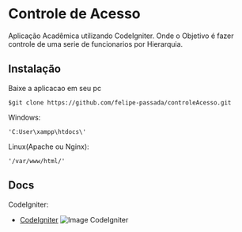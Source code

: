 # Controle de Acesso
Aplicação Acadêmica utilizando CodeIgniter.
Onde o Objetivo é fazer controle de uma serie de funcionarios por Hierarquia.

## Instalação
Baixe a aplicacao em seu pc
```
$git clone https://github.com/felipe-passada/controleAcesso.git
```
Windows:
```
'C:User\xampp\htdocs\'
```
Linux(Apache ou Nginx):
```
'/var/www/html/'
```
## Docs
CodeIgniter:

- [CodeIgniter](https://www.codeigniter.com/)
![Image CodeIgniter](https://www.shareicon.net/data/128x128/2017/02/15/878796_media_512x512.png)
